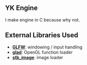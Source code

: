 ## YK Engine
I make engine in C because why not.

## External Libraries Used

- **[GLFW](https://github.com/glfw/glfw)**: windowing / input handling
- **[glad](https://github.com/Dav1dde/glad)**: OpenGL function loader
- **[stb_image](https://github.com/nothings/stb)**: image loader